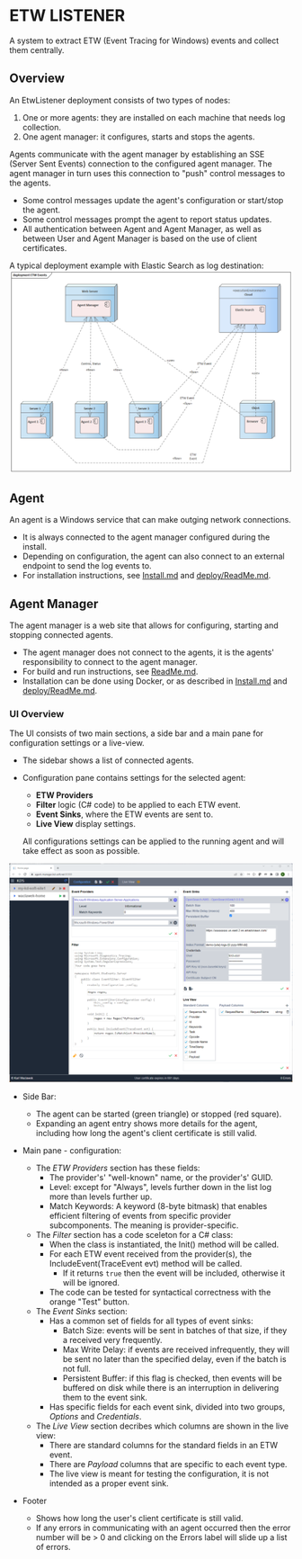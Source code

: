 # ETW LISTENER

A system to extract ETW (Event Tracing for Windows) events and collect them centrally.

## Overview

An EtwListener deployment consists of two types of nodes:
1. One or more agents: they are installed on each machine that needs log collection.
2. One agent manager: it configures, starts and stops the agents.

Agents communicate with the agent manager by establishing an SSE (Server Sent Events) connection to the configured agent manager. The agent manager in turn uses this connection to "push" control messages to the agents.
- Some control messages update the agent's configuration or start/stop the agent.
- Some control messages prompt the agent to report status updates.
- All authentication between Agent and Agent Manager, as well as between User and Agent Manager is based on the use of client certificates.

A typical deployment example with Elastic Search as log destination:
![ETW Events.png](doc/ETW%20Events.png)

## Agent

An agent is a Windows service that can make outging network connections.
- It is always connected to the agent manager configured during the install.
- Depending on configuration, the agent can also connect to an external endpoint to send the log events to.
- For installation instructions, see [Install.md](EtwEvents.PushAgent/Install.md) and [deploy/ReadMe.md](EtwEvents.PushAgent/deploy/ReadMe.md).

## Agent Manager

The agent manager is a web site that allows for configuring, starting and stopping connected agents.
- The agent manager does not connect to the agents, it is the agents' responsibility to connect to the agent manager.
- For build and run instructions, see [ReadMe.md](EtwEvents.AgentManager/ReadMe.md).
- Installation can be done using Docker, or as described in [Install.md](EtwEvents.AgentManager/Install.md) and [deploy/ReadMe.md](EtwEvents.AgentManager/deploy/ReadMe.md).

### UI Overview

The UI consists of two main sections, a side bar and a main pane for configuration settings or a live-view.
- The sidebar shows a list of connected agents.
- Configuration pane contains settings for the selected agent:
  - **ETW Providers**
  - **Filter** logic (C# code) to be applied to each ETW event.
  - **Event Sinks**, where the ETW events are sent to.
  - **Live View** display settings.

  All configurations settings can be applied to the running agent and will take effect as soon as possible.

![AgentManager.png](doc/AgentManager.png)

- Side Bar:
  - The agent can be started (green triangle) or stopped (red square).
  - Expanding an agent entry shows more details for the agent, including how long the agent's client certificate is still valid.

- Main pane - configuration:
  - The *ETW Providers* section has these fields:
    - The provider's' "well-known" name, or the provider's' GUID.
    - Level: except for "Always", levels further down in the list log more than levels further up.
    - Match Keywords: A keyword (8-byte bitmask) that enables efficient filtering of events from specific provider subcomponents. The meaning is provider-specific.
  - The *Filter* section has a code sceleton for a C# class:
    - When the class is instantiated, the Init() method will be called.
    - For each ETW event received from the provider(s), the IncludeEvent(TraceEvent evt) method will be called.
      - If it returns `true` then the event will be included, otherwise it will be ignored.
    - The code can be tested for syntactical correctness with the orange "Test" button.
  - The *Event Sinks* section:
    - Has a common set of fields for all types of event sinks:
      - Batch Size: events will be sent in batches of that size, if they a received very frequently.
      - Max Write Delay: if events are received infrequently, they will be sent no later than the specified delay, even if the batch is not full.
      - Persistent Buffer: if this flag is checked, then events will be buffered on disk while there is an interruption in delivering them to the event sink.
    - Has specific fields for each event sink, divided into two groups, *Options* and *Credentials*.
  - The *Live View* section decribes which columns are shown in the live view:
    - There are standard columns for the standard fields in an ETW event.
    - There are *Payload* columns that are specific to each event type.
    - The live view is meant for testing the configuration, it is not intended as a proper event sink.

- Footer
  - Shows how long the user's client certificate is still valid.
  - If any errors in communicating with an agent occurred then the error number will be > 0 and clicking on the Errors label will slide up a list of errors.
